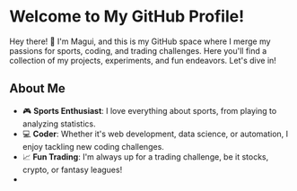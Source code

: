 # Welcome to My GitHub Profile!

Hey there! 👋 I'm Magui, and this is my GitHub space where I merge my passions for sports, coding, and trading challenges. Here you'll find a collection of my projects, experiments, and fun endeavors. Let's dive in!

## About Me

- 🎮 **Sports Enthusiast**: I love everything about sports, from playing to analyzing statistics.
- 💻 **Coder**: Whether it's web development, data science, or automation, I enjoy tackling new coding challenges.
- 📈 **Fun Trading**: I'm always up for a trading challenge, be it stocks, crypto, or fantasy leagues!
- 
